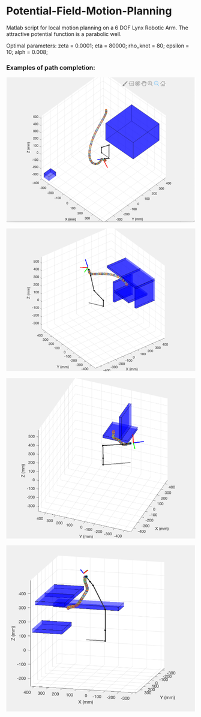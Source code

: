 # Potential-Field-Motion-Planning
Matlab script for local motion planning on a 6 DOF Lynx Robotic Arm. The attractive potential function is a parabolic well. 

Optimal parameters: zeta = 0.0001;  eta = 80000;  rho_knot = 80;  epsilon = 10;  alph = 0.008; 

### Examples of path completion: 

![alt text](https://github.com/dekauf/Potential-Field-Motion-Planning/blob/master/images/Screen%20Shot%202018-11-21%20at%206.38.18%20PM.png)

![alt text](https://github.com/dekauf/Potential-Field-Motion-Planning/blob/master/images/Screen%20Shot%202018-11-21%20at%206.38.31%20PM.png)

![alt text](https://github.com/dekauf/Potential-Field-Motion-Planning/blob/master/images/Screen%20Shot%202018-11-21%20at%206.38.48%20PM.png)

![alt text](https://github.com/dekauf/Potential-Field-Motion-Planning/blob/master/images/Screen%20Shot%202018-11-21%20at%206.38.58%20PM.png)
